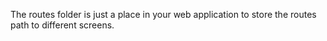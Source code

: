 The routes folder is just a place in your web application to store the routes path to different screens.
